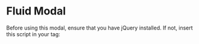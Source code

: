 # Fluid Modal
Before using this modal, ensure that you have jQuery installed. If not, insert this script in your <head> tag:
<code>  <script src="https://ajax.googleapis.com/ajax/libs/jquery/3.3.1/jquery.min.js"></script></code>
